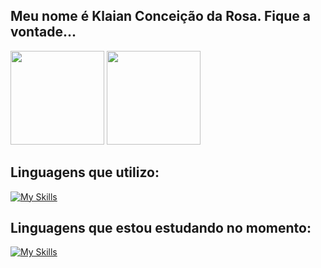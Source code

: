 ## Meu nome é Klaian Conceição da Rosa. Fique a vontade...



<div style="display: inline_block">  
  <img height="150px" src="https://github-readme-stats.vercel.app/api?username=Klaiancdrosa&show_icons=true&count_private=true&hide_border=true&title_color=be2ed6&icon_color=be2ed6&text_color=fff&bg_color=0d1117"/> 
  <img height="150px" src="https://github-readme-stats.vercel.app/api/top-langs/?username=Klaiancdrosa&layout=compact&hide_border=true&title_color=be2ed6&text_color=fff&bg_color=0d1117" />
</div>

## Linguagens que utilizo:
<div style="display: inline_block">
  
[![My Skills](https://skillicons.dev/icons?i=cs,css,html,mysql,py,vscode,visualstudio,flutter&perline=4)](https://skillicons.dev)

</div>

## Linguagens que estou estudando no momento:


[![My Skills](https://skillicons.dev/icons?i=php,tensorflow,django,js,ts&theme=dark)](https://skillicons.dev)

##
